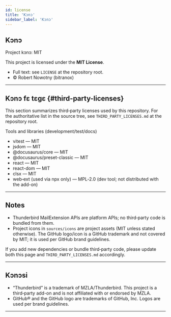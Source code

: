 ```yaml
---
id: license
title: 'Kɔnɔ'
sidebar_label: 'Kɔnɔ'
---
```


## Kɔnɔ

Project kɔnɔ: MIT

This project is licensed under the **MIT License**.

- Full text: see `LICENSE` at the repository root.
- © Robert Nowotny (bitranox)

---

## Kɔnɔ fɛ tɛgɛ {#third-party-licenses}

This section summarizes third‑party licenses used by this repository. For the
authoritative list in the source tree, see `THIRD_PARTY_LICENSES.md` at the
repository root.

Tools and libraries (development/test/docs)

- vitest — MIT
- jsdom — MIT
- @docusaurus/core — MIT
- @docusaurus/preset-classic — MIT
- react — MIT
- react-dom — MIT
- clsx — MIT
- web‑ext (used via npx only) — MPL‑2.0 (dev tool; not distributed with the add-on)

---

## Notes

- Thunderbird MailExtension APIs are platform APIs; no third‑party code is bundled from them.
- Project icons in `sources/icons` are project assets (MIT unless stated otherwise). The GitHub logo/icon is a GitHub trademark and not covered by MIT; it is used per GitHub brand guidelines.

If you add new dependencies or bundle third‑party code, please update both this
page and `THIRD_PARTY_LICENSES.md` accordingly.

---

## Kɔnɔsi

- “Thunderbird” is a trademark of MZLA/Thunderbird. This project is a third‑party add-on and is not affiliated with or endorsed by MZLA.
- GitHub® and the GitHub logo are trademarks of GitHub, Inc. Logos are used per brand guidelines.

---
